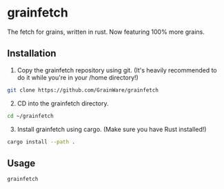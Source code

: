# grainfetch
The fetch for grains, written in rust.
Now featuring 100% more grains.

## Installation

1) Copy the grainfetch repository using git. (It's heavily recommended to do it while you're in your /home directory!)

``` bash
git clone https://github.com/GrainWare/grainfetch
```

2) CD into the grainfetch directory.

``` bash
cd ~/grainfetch
```

3) Install grainfetch using cargo. (Make sure you have Rust installed!)

```bash
cargo install --path .
```

## Usage

```bash
grainfetch
```
